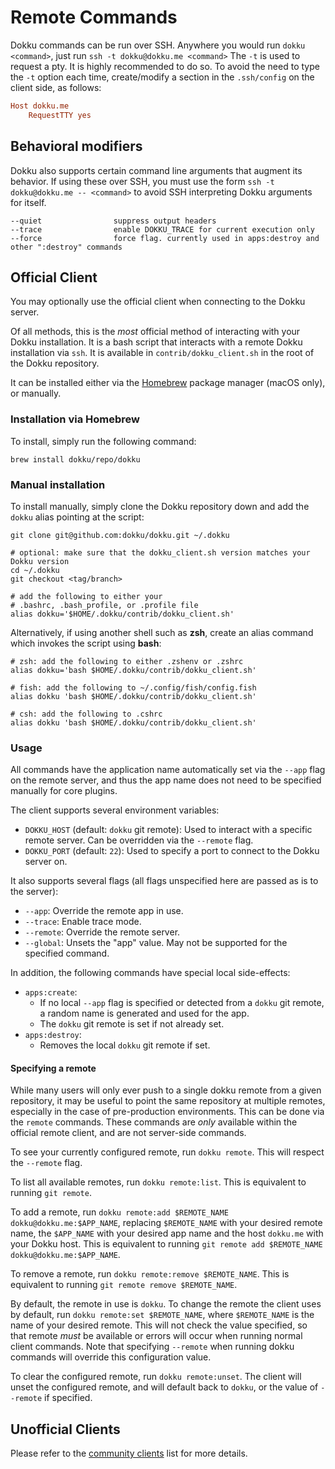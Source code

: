 # Remote Commands

Dokku commands can be run over SSH. Anywhere you would run `dokku <command>`, just run `ssh -t dokku@dokku.me <command>`
The `-t` is used to request a pty. It is highly recommended to do so.
To avoid the need to type the `-t` option each time, create/modify a section in the `.ssh/config` on the client side, as follows:

```ini
Host dokku.me
    RequestTTY yes
```

## Behavioral modifiers

Dokku also supports certain command line arguments that augment its behavior. If using these over SSH, you must use the form `ssh -t dokku@dokku.me -- <command>`
to avoid SSH interpreting Dokku arguments for itself.

```
--quiet                suppress output headers
--trace                enable DOKKU_TRACE for current execution only
--force                force flag. currently used in apps:destroy and other ":destroy" commands
```

## Official Client

You may optionally use the official client when connecting to the Dokku server.

Of all methods, this is the *most* official method of interacting with your Dokku installation. It is a bash script that interacts with a remote Dokku installation via `ssh`. It is available in `contrib/dokku_client.sh` in the root of the Dokku repository.

It can be installed either via the [Homebrew](https://brew.sh) package manager (macOS only), or manually.

### Installation via Homebrew

To install, simply run the following command:

```shell
brew install dokku/repo/dokku
```

### Manual installation

To install manually, simply clone the Dokku repository down and add the `dokku` alias pointing at the script:

```shell
git clone git@github.com:dokku/dokku.git ~/.dokku

# optional: make sure that the dokku_client.sh version matches your Dokku version
cd ~/.dokku
git checkout <tag/branch>

# add the following to either your
# .bashrc, .bash_profile, or .profile file
alias dokku='$HOME/.dokku/contrib/dokku_client.sh'
```

Alternatively, if using another shell such as **zsh**, create an alias command which invokes the script using **bash**:

```shell
# zsh: add the following to either .zshenv or .zshrc
alias dokku='bash $HOME/.dokku/contrib/dokku_client.sh'

# fish: add the following to ~/.config/fish/config.fish
alias dokku 'bash $HOME/.dokku/contrib/dokku_client.sh'

# csh: add the following to .cshrc
alias dokku 'bash $HOME/.dokku/contrib/dokku_client.sh'
```

### Usage

All commands have the application name automatically set via the `--app` flag on the remote server, and thus the app name does not need to be specified manually for core plugins.

The client supports several environment variables:

- `DOKKU_HOST` (default: `dokku` git remote): Used to interact with a specific remote server. Can be overridden via the `--remote` flag.
- `DOKKU_PORT` (default: `22`): Used to specify a port to connect to the Dokku server on.

It also supports several flags (all flags unspecified here are passed as is to the server):

- `--app`: Override the remote app in use.
- `--trace`: Enable trace mode.
- `--remote`: Override the remote server.
- `--global`: Unsets the "app" value. May not be supported for the specified command.

In addition, the following commands have special local side-effects:

- `apps:create`:
    - If no local `--app` flag is specified or detected from a `dokku` git remote, a random name is generated and used for the app.
    - The `dokku` git remote is set if not already set.
- `apps:destroy`:
    - Removes the local `dokku` git remote if set.

#### Specifying a remote

While many users will only ever push to a single dokku remote from a given repository, it may be useful to point the same repository at multiple remotes, especially in the case of pre-production environments. This can be done via the `remote` commands. These commands are *only* available within the official remote client, and are not server-side commands.

To see your currently configured remote, run `dokku remote`. This will respect the `--remote` flag.

To list all available remotes, run `dokku remote:list`. This is equivalent to running `git remote`.

To add a remote, run `dokku remote:add $REMOTE_NAME dokku@dokku.me:$APP_NAME`, replacing `$REMOTE_NAME` with your desired remote name, the `$APP_NAME` with your desired app name and the host `dokku.me` with your Dokku host. This is equivalent to running `git remote add $REMOTE_NAME dokku@dokku.me:$APP_NAME`.

To remove a remote, run `dokku remote:remove $REMOTE_NAME`. This is equivalent to running `git remote remove $REMOTE_NAME`.

By default, the remote in use is `dokku`. To change the remote the client uses by default, run `dokku remote:set $REMOTE_NAME`, where `$REMOTE_NAME` is the name of your desired remote. This will not check the value specified, so that remote *must* be available or errors will occur when running normal client commands. Note that specifying `--remote` when running dokku commands will override this configuration value.

To clear the configured remote, run `dokku remote:unset`. The client will unset the configured remote, and will default back to `dokku`, or the value of `--remote` if specified.

## Unofficial Clients

Please refer to the [community clients](/docs/community/clients.md) list for more details.
